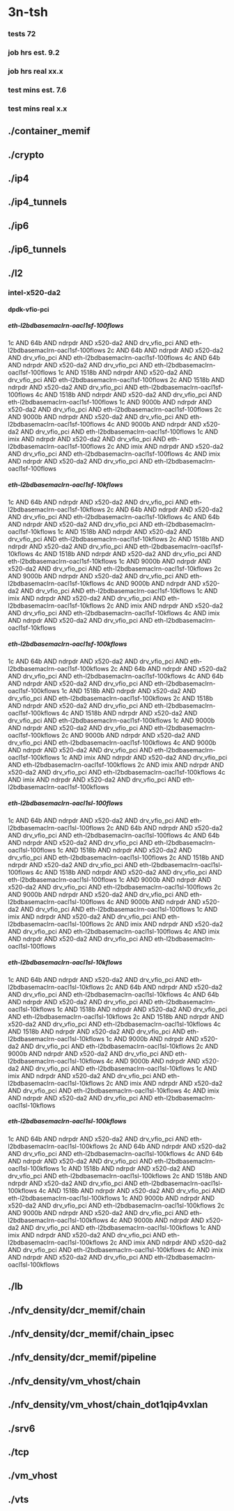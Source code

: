 # 3n-tsh
### tests 72
### job hrs est. 9.2
### job hrs real xx.x
### test mins est. 7.6
### test mins real x.x
## ./container_memif
## ./crypto
## ./ip4
## ./ip4_tunnels
## ./ip6
## ./ip6_tunnels
## ./l2
### intel-x520-da2
#### dpdk-vfio-pci
##### eth-l2bdbasemaclrn-oacl1sf-100flows
1c AND 64b AND ndrpdr AND x520-da2 AND drv_vfio_pci AND eth-l2bdbasemaclrn-oacl1sf-100flows
2c AND 64b AND ndrpdr AND x520-da2 AND drv_vfio_pci AND eth-l2bdbasemaclrn-oacl1sf-100flows
4c AND 64b AND ndrpdr AND x520-da2 AND drv_vfio_pci AND eth-l2bdbasemaclrn-oacl1sf-100flows
1c AND 1518b AND ndrpdr AND x520-da2 AND drv_vfio_pci AND eth-l2bdbasemaclrn-oacl1sf-100flows
2c AND 1518b AND ndrpdr AND x520-da2 AND drv_vfio_pci AND eth-l2bdbasemaclrn-oacl1sf-100flows
4c AND 1518b AND ndrpdr AND x520-da2 AND drv_vfio_pci AND eth-l2bdbasemaclrn-oacl1sf-100flows
1c AND 9000b AND ndrpdr AND x520-da2 AND drv_vfio_pci AND eth-l2bdbasemaclrn-oacl1sf-100flows
2c AND 9000b AND ndrpdr AND x520-da2 AND drv_vfio_pci AND eth-l2bdbasemaclrn-oacl1sf-100flows
4c AND 9000b AND ndrpdr AND x520-da2 AND drv_vfio_pci AND eth-l2bdbasemaclrn-oacl1sf-100flows
1c AND imix AND ndrpdr AND x520-da2 AND drv_vfio_pci AND eth-l2bdbasemaclrn-oacl1sf-100flows
2c AND imix AND ndrpdr AND x520-da2 AND drv_vfio_pci AND eth-l2bdbasemaclrn-oacl1sf-100flows
4c AND imix AND ndrpdr AND x520-da2 AND drv_vfio_pci AND eth-l2bdbasemaclrn-oacl1sf-100flows
##### eth-l2bdbasemaclrn-oacl1sf-10kflows
1c AND 64b AND ndrpdr AND x520-da2 AND drv_vfio_pci AND eth-l2bdbasemaclrn-oacl1sf-10kflows
2c AND 64b AND ndrpdr AND x520-da2 AND drv_vfio_pci AND eth-l2bdbasemaclrn-oacl1sf-10kflows
4c AND 64b AND ndrpdr AND x520-da2 AND drv_vfio_pci AND eth-l2bdbasemaclrn-oacl1sf-10kflows
1c AND 1518b AND ndrpdr AND x520-da2 AND drv_vfio_pci AND eth-l2bdbasemaclrn-oacl1sf-10kflows
2c AND 1518b AND ndrpdr AND x520-da2 AND drv_vfio_pci AND eth-l2bdbasemaclrn-oacl1sf-10kflows
4c AND 1518b AND ndrpdr AND x520-da2 AND drv_vfio_pci AND eth-l2bdbasemaclrn-oacl1sf-10kflows
1c AND 9000b AND ndrpdr AND x520-da2 AND drv_vfio_pci AND eth-l2bdbasemaclrn-oacl1sf-10kflows
2c AND 9000b AND ndrpdr AND x520-da2 AND drv_vfio_pci AND eth-l2bdbasemaclrn-oacl1sf-10kflows
4c AND 9000b AND ndrpdr AND x520-da2 AND drv_vfio_pci AND eth-l2bdbasemaclrn-oacl1sf-10kflows
1c AND imix AND ndrpdr AND x520-da2 AND drv_vfio_pci AND eth-l2bdbasemaclrn-oacl1sf-10kflows
2c AND imix AND ndrpdr AND x520-da2 AND drv_vfio_pci AND eth-l2bdbasemaclrn-oacl1sf-10kflows
4c AND imix AND ndrpdr AND x520-da2 AND drv_vfio_pci AND eth-l2bdbasemaclrn-oacl1sf-10kflows
##### eth-l2bdbasemaclrn-oacl1sf-100kflows
1c AND 64b AND ndrpdr AND x520-da2 AND drv_vfio_pci AND eth-l2bdbasemaclrn-oacl1sf-100kflows
2c AND 64b AND ndrpdr AND x520-da2 AND drv_vfio_pci AND eth-l2bdbasemaclrn-oacl1sf-100kflows
4c AND 64b AND ndrpdr AND x520-da2 AND drv_vfio_pci AND eth-l2bdbasemaclrn-oacl1sf-100kflows
1c AND 1518b AND ndrpdr AND x520-da2 AND drv_vfio_pci AND eth-l2bdbasemaclrn-oacl1sf-100kflows
2c AND 1518b AND ndrpdr AND x520-da2 AND drv_vfio_pci AND eth-l2bdbasemaclrn-oacl1sf-100kflows
4c AND 1518b AND ndrpdr AND x520-da2 AND drv_vfio_pci AND eth-l2bdbasemaclrn-oacl1sf-100kflows
1c AND 9000b AND ndrpdr AND x520-da2 AND drv_vfio_pci AND eth-l2bdbasemaclrn-oacl1sf-100kflows
2c AND 9000b AND ndrpdr AND x520-da2 AND drv_vfio_pci AND eth-l2bdbasemaclrn-oacl1sf-100kflows
4c AND 9000b AND ndrpdr AND x520-da2 AND drv_vfio_pci AND eth-l2bdbasemaclrn-oacl1sf-100kflows
1c AND imix AND ndrpdr AND x520-da2 AND drv_vfio_pci AND eth-l2bdbasemaclrn-oacl1sf-100kflows
2c AND imix AND ndrpdr AND x520-da2 AND drv_vfio_pci AND eth-l2bdbasemaclrn-oacl1sf-100kflows
4c AND imix AND ndrpdr AND x520-da2 AND drv_vfio_pci AND eth-l2bdbasemaclrn-oacl1sf-100kflows
##### eth-l2bdbasemaclrn-oacl1sl-100flows
1c AND 64b AND ndrpdr AND x520-da2 AND drv_vfio_pci AND eth-l2bdbasemaclrn-oacl1sl-100flows
2c AND 64b AND ndrpdr AND x520-da2 AND drv_vfio_pci AND eth-l2bdbasemaclrn-oacl1sl-100flows
4c AND 64b AND ndrpdr AND x520-da2 AND drv_vfio_pci AND eth-l2bdbasemaclrn-oacl1sl-100flows
1c AND 1518b AND ndrpdr AND x520-da2 AND drv_vfio_pci AND eth-l2bdbasemaclrn-oacl1sl-100flows
2c AND 1518b AND ndrpdr AND x520-da2 AND drv_vfio_pci AND eth-l2bdbasemaclrn-oacl1sl-100flows
4c AND 1518b AND ndrpdr AND x520-da2 AND drv_vfio_pci AND eth-l2bdbasemaclrn-oacl1sl-100flows
1c AND 9000b AND ndrpdr AND x520-da2 AND drv_vfio_pci AND eth-l2bdbasemaclrn-oacl1sl-100flows
2c AND 9000b AND ndrpdr AND x520-da2 AND drv_vfio_pci AND eth-l2bdbasemaclrn-oacl1sl-100flows
4c AND 9000b AND ndrpdr AND x520-da2 AND drv_vfio_pci AND eth-l2bdbasemaclrn-oacl1sl-100flows
1c AND imix AND ndrpdr AND x520-da2 AND drv_vfio_pci AND eth-l2bdbasemaclrn-oacl1sl-100flows
2c AND imix AND ndrpdr AND x520-da2 AND drv_vfio_pci AND eth-l2bdbasemaclrn-oacl1sl-100flows
4c AND imix AND ndrpdr AND x520-da2 AND drv_vfio_pci AND eth-l2bdbasemaclrn-oacl1sl-100flows
##### eth-l2bdbasemaclrn-oacl1sl-10kflows
1c AND 64b AND ndrpdr AND x520-da2 AND drv_vfio_pci AND eth-l2bdbasemaclrn-oacl1sl-10kflows
2c AND 64b AND ndrpdr AND x520-da2 AND drv_vfio_pci AND eth-l2bdbasemaclrn-oacl1sl-10kflows
4c AND 64b AND ndrpdr AND x520-da2 AND drv_vfio_pci AND eth-l2bdbasemaclrn-oacl1sl-10kflows
1c AND 1518b AND ndrpdr AND x520-da2 AND drv_vfio_pci AND eth-l2bdbasemaclrn-oacl1sl-10kflows
2c AND 1518b AND ndrpdr AND x520-da2 AND drv_vfio_pci AND eth-l2bdbasemaclrn-oacl1sl-10kflows
4c AND 1518b AND ndrpdr AND x520-da2 AND drv_vfio_pci AND eth-l2bdbasemaclrn-oacl1sl-10kflows
1c AND 9000b AND ndrpdr AND x520-da2 AND drv_vfio_pci AND eth-l2bdbasemaclrn-oacl1sl-10kflows
2c AND 9000b AND ndrpdr AND x520-da2 AND drv_vfio_pci AND eth-l2bdbasemaclrn-oacl1sl-10kflows
4c AND 9000b AND ndrpdr AND x520-da2 AND drv_vfio_pci AND eth-l2bdbasemaclrn-oacl1sl-10kflows
1c AND imix AND ndrpdr AND x520-da2 AND drv_vfio_pci AND eth-l2bdbasemaclrn-oacl1sl-10kflows
2c AND imix AND ndrpdr AND x520-da2 AND drv_vfio_pci AND eth-l2bdbasemaclrn-oacl1sl-10kflows
4c AND imix AND ndrpdr AND x520-da2 AND drv_vfio_pci AND eth-l2bdbasemaclrn-oacl1sl-10kflows
##### eth-l2bdbasemaclrn-oacl1sl-100kflows
1c AND 64b AND ndrpdr AND x520-da2 AND drv_vfio_pci AND eth-l2bdbasemaclrn-oacl1sl-100kflows
2c AND 64b AND ndrpdr AND x520-da2 AND drv_vfio_pci AND eth-l2bdbasemaclrn-oacl1sl-100kflows
4c AND 64b AND ndrpdr AND x520-da2 AND drv_vfio_pci AND eth-l2bdbasemaclrn-oacl1sl-100kflows
1c AND 1518b AND ndrpdr AND x520-da2 AND drv_vfio_pci AND eth-l2bdbasemaclrn-oacl1sl-100kflows
2c AND 1518b AND ndrpdr AND x520-da2 AND drv_vfio_pci AND eth-l2bdbasemaclrn-oacl1sl-100kflows
4c AND 1518b AND ndrpdr AND x520-da2 AND drv_vfio_pci AND eth-l2bdbasemaclrn-oacl1sl-100kflows
1c AND 9000b AND ndrpdr AND x520-da2 AND drv_vfio_pci AND eth-l2bdbasemaclrn-oacl1sl-100kflows
2c AND 9000b AND ndrpdr AND x520-da2 AND drv_vfio_pci AND eth-l2bdbasemaclrn-oacl1sl-100kflows
4c AND 9000b AND ndrpdr AND x520-da2 AND drv_vfio_pci AND eth-l2bdbasemaclrn-oacl1sl-100kflows
1c AND imix AND ndrpdr AND x520-da2 AND drv_vfio_pci AND eth-l2bdbasemaclrn-oacl1sl-100kflows
2c AND imix AND ndrpdr AND x520-da2 AND drv_vfio_pci AND eth-l2bdbasemaclrn-oacl1sl-100kflows
4c AND imix AND ndrpdr AND x520-da2 AND drv_vfio_pci AND eth-l2bdbasemaclrn-oacl1sl-100kflows
## ./lb
## ./nfv_density/dcr_memif/chain
## ./nfv_density/dcr_memif/chain_ipsec
## ./nfv_density/dcr_memif/pipeline
## ./nfv_density/vm_vhost/chain
## ./nfv_density/vm_vhost/chain_dot1qip4vxlan
## ./srv6
## ./tcp
## ./vm_vhost
## ./vts
